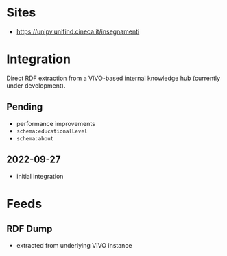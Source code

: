 # Sites

*  https://unipv.unifind.cineca.it/insegnamenti

# Integration

Direct RDF extraction from a VIVO-based internal knowledge hub (currently under development).

## Pending

* performance improvements
* `schema:educationalLevel`
* `schema:about`

## 2022-09-27

* initial integration

# Feeds

## RDF Dump

* extracted from underlying VIVO instance